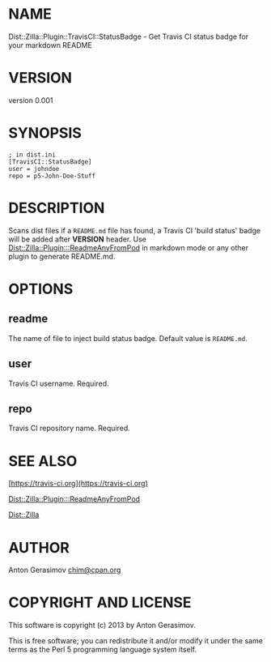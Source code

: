 # NAME

Dist::Zilla::Plugin::TravisCI::StatusBadge - Get Travis CI status badge for your markdown README

# VERSION

version 0.001

# SYNOPSIS

    ; in dist.ini
    [TravisCI::StatusBadge]
    user = johndoe
    repo = p5-John-Doe-Stuff

# DESCRIPTION

Scans dist files if a `README.md` file has found, a Travis CI 'build status' badge will be added after __VERSION__ header.
Use [Dist::Zilla::Plugin:::ReadmeAnyFromPod](http://search.cpan.org/perldoc?Dist::Zilla::Plugin:::ReadmeAnyFromPod) in markdown mode or any other plugin to generate README.md.

# OPTIONS

## readme

The name of file to inject build status badge. Default value is `README.md`.

## user

Travis CI username. Required.

## repo

Travis CI repository name. Required.

# SEE ALSO

[https://travis-ci.org](https://travis-ci.org)

[Dist::Zilla::Plugin:::ReadmeAnyFromPod](http://search.cpan.org/perldoc?Dist::Zilla::Plugin:::ReadmeAnyFromPod)

[Dist::Zilla](http://search.cpan.org/perldoc?Dist::Zilla)

# AUTHOR

Anton Gerasimov <chim@cpan.org>

# COPYRIGHT AND LICENSE

This software is copyright (c) 2013 by Anton Gerasimov.

This is free software; you can redistribute it and/or modify it under
the same terms as the Perl 5 programming language system itself.
